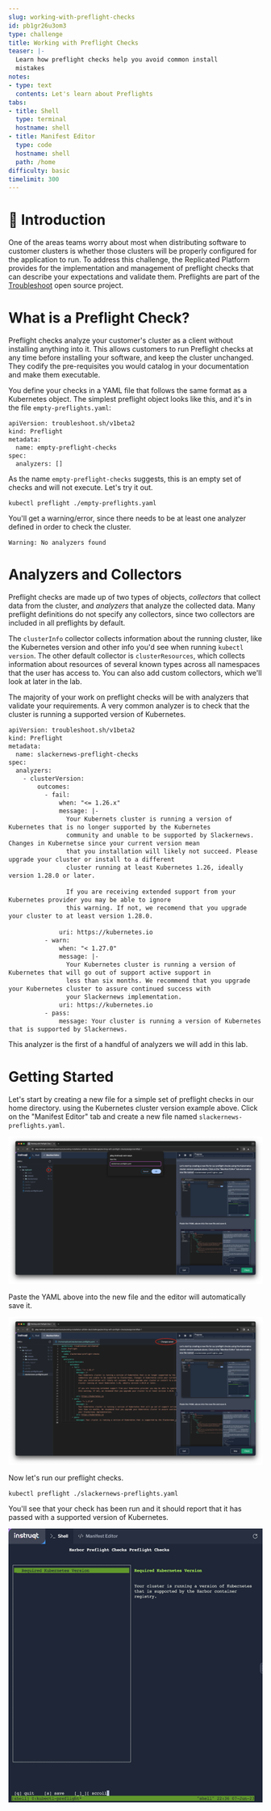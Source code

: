 ```yaml
---
slug: working-with-preflight-checks
id: pb1gr26u3om3
type: challenge
title: Working with Preflight Checks
teaser: |-
  Learn how preflight checks help you avoid common install
  mistakes
notes:
- type: text
  contents: Let's learn about Preflights
tabs:
- title: Shell
  type: terminal
  hostname: shell
- title: Manifest Editor
  type: code
  hostname: shell
  path: /home
difficulty: basic
timelimit: 300
---
```


👋 Introduction
===============

One of the areas teams worry about most when distributing software
to customer clusters is whether those clusters will be properly
configured for the application to run. To address this challenge,
the Replicated Platform provides for the implementation and
management of preflight checks that can describe your expectations
and validate them. Preflights are part of the
[Troubleshoot](https://troubleshoot.sh) open source project.

What is a Preflight Check?
===========================

Preflight checks analyze your customer's cluster as a client without
installing anything into it. This allows customers to run Preflight
checks at any time before installing your software, and keep the
cluster unchanged. They codify the pre-requisites you would catalog
in your documentation and make them executable.

You define your checks in a YAML file that follows the same format
as a Kubernetes object. The simplest preflight object looks like this,
and it's in the file `empty-preflights.yaml`:

```
apiVersion: troubleshoot.sh/v1beta2
kind: Preflight
metadata:
  name: empty-preflight-checks
spec:
  analyzers: []
```

As the name `empty-preflight-checks` suggests, this is an empty set
of checks and will not execute. Let's try it out.

```
kubectl preflight ./empty-preflights.yaml
```

You'll get a warning/error, since there needs to be at least one analyzer
defined in order to check the cluster.

```
Warning: No analyzers found
```

Analyzers and Collectors
========================

Preflight checks are made up of two types of objects, _collectors_
that collect data from the cluster, and _analyzers_ that analyze
the collected data. Many preflight definitions do not specify any
collectors, since two collectors are included in all preflights
by default.

The `clusterInfo` collector collects information about the running
cluster, like the Kubernetes version and other info you'd see when
running `kubectl version`. The other default collector is
`clusterResources`, which collects information about resources of
several known types across all namespaces that the user has
access to. You can also add custom collectors, which we'll look
at later in the lab.

The majority of your work on preflight checks will be with
analyzers that validate your requirements. A very common analyzer
is to check that the cluster is running a supported version of
Kubernetes.

```
apiVersion: troubleshoot.sh/v1beta2
kind: Preflight
metadata:
  name: slackernews-preflight-checks
spec:
  analyzers:
    - clusterVersion:
        outcomes:
          - fail:
              when: "<= 1.26.x"
              message: |-
                Your Kubernets cluster is running a version of Kubernetes that is no longer supported by the Kubernetes
                community and unable to be supported by Slackernews. Changes in Kubernetse since your current version mean
                that you installation will likely not succeed. Please upgrade your cluster or install to a different
                cluster running at least Kubernetes 1.26, ideally version 1.28.0 or later.

                If you are receiving extended support from your Kubernetes provider you may be able to ignore
                this warning. If not, we recomend that you upgrade your cluster to at least version 1.28.0.

              uri: https://kubernetes.io
          - warn:
              when: "< 1.27.0"
              message: |-
                Your Kubernetes cluster is running a version of Kubernetes that will go out of support active support in
                less than six months. We recommend that you upgrade your Kubernetes cluster to assure continued success with
                your Slackernews implementation.
              uri: https://kubernetes.io
          - pass:
              message: Your cluster is running a version of Kubernetes that is supported by Slackernews.
```

This analyzer is the first of a handful of analyzers we will add in this lab.

Getting Started
===============

Let's start by creating a new file for a simple set of  preflight checks in our
home directory. using the Kubernetes cluster version example above. Click on
the "Manifest Editor" tab and create a new file named
`slackernews-preflights.yaml`.

![Creating the Preflights File](../assets/creating-slackernews-preflights.png)

Paste the YAML above into the new file and the editor will automatically save it.

![Saving the Preflight File](../assets/saving-slackernews-preflights.png)

Now let's run our preflight checks.

```
kubectl preflight ./slackernews-preflights.yaml
```

You'll see that your check has been run and it should report
that it has passed with a supported version of Kubernetes.

![Passing Kubernetes Version Preflight Check](../assets/passing-version-check.png)
